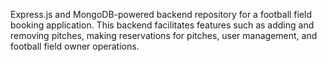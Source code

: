 Express.js and MongoDB-powered backend repository for a football field booking application. This backend facilitates features such as adding and removing pitches, making reservations for pitches, user management, and football field owner operations.
